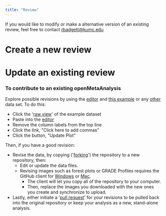 ```yaml
---
title: "Review"
---
```

<div>If you would like to modify or make a alternative version of an existing review, feel free to contact <a href="mailto:rbadgett@kumc.edu">rbadgett@kumc.edu</a></div>

# Create a new review
# Update an existing review

<h3>To contribute to an existing openMetaAnalysis</h3>
	<div>Explore possible revisions by using the <a id="showeditor" href="https://openmetaanalysis.ocpu.io/home/www/editor.html">editor</a> and <a href="https://github.com/openMetaAnalysis/Vitamin-D-for-fracture-prevention/blob/master/data/all%20trials.csv">this example</a> or any <a href="https://github.com/openMetaAnalysis">other</a> data set. To do this:</div>
	<ul>
	<li>Click the '<a href="https://raw.githubusercontent.com/openMetaAnalysis/Vitamin-D-for-fracture-prevention/master/data/all%20trials.csv">raw view</a>' of the example dataset</li>
	<li>Paste into the <a href="https://openmetaanalysis.ocpu.io/home/www/editor.html">editor</a></li>
	<li>Remove the column labels from the top line</li>
	<li>Click the link, "Click here to add commas"</li>
	<li>Click the button, "Update Plot"</li>
	</ul>
	<div>Then, if you have a good revision:</div>
	<ul>
	<li>Revise the data, by copying ('<a href="https://help.github.com/articles/fork-a-repo">forking</a>') the repository to a new repository, then:
		<ul>
		<li>Edit or update the data files.</li>
		<li>Revising images such as forest plots or GRADE Profiles requires the GitHub client for <a href="https://windows.github.com/">Windows</a> or <a href="https://mac.github.com/">Mac</a>.
		<ul>
		<li>The client will let you copy all of the repository to your computer.</li>
		<li>Then, replace the images you downloaded with the new ones you create and synchronize to upload.</li>
		</ul>
		</li>
		</ul>
	</li>
	<li>Lastly, either initiate a '<a href="https://help.github.com/articles/using-pull-requests">pull request</a>' for your revisions to be pulled back into the original repository or keep your analysis as a new, stand-alone analysis.</li>
	</ul>
